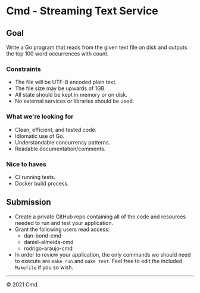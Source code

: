 # Cmd - Streaming Text Service

## Goal
Write a Go program that reads from the given text file on disk and outputs the top 100 word occurrences with count.

### Constraints
- The file will be UTF-8 encoded plain text.
- The file size may be upwards of 1GB.
- All state should be kept in memory or on disk.
- No external services or libraries should be used.

### What we're looking for
- Clean, efficient, and tested code.
- Idiomatic use of Go.
- Understandable concurrency patterns.
- Readable documentation/comments.

### Nice to haves
- CI running tests.
- Docker build process.

## Submission
- Create a private GitHub repo containing all of the code and resources needed to run and test your application.
- Grant the following users read access:
  - dan-bond-cmd
  - daniel-almeida-cmd
  - rodrigo-araujo-cmd
- In order to review your application, the only commands we should need to execute are `make run` and `make test`. Feel free to edit the included `Makefile` if you so wish.

----

&copy; 2021 Cmd.
